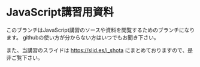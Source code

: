 # JavaScript講習用資料

このブランチはJavaScript講習のソースや資料を閲覧するためのブランチになります。
githubの使い方が分からない方はいつでもお聞き下さい。

また、当講習のスライドは
https://slid.es/i_shota
にまとめておりますので、是非ご覧下さい。
